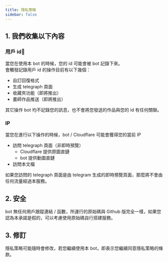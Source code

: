 ```yaml
---
title: 隱私策略
sidebar: false
---
```


## 1. 我們收集以下內容

### 用戶 id
當您在使用本 bot 的時候，您的 id 可能會被 bot 記錄下來。  
會觸發記錄用戶 id 的操作目前有以下幾個：  

- 自訂回復格式
- 生成 telegraph 頁面
- 收藏夾功能（即將推出）
- 畫師作品推送（即將推出）

其它操作 bot 均不記錄您的訊息，也不會將您發送的作品與您的 id 有任何關聯。

### IP
當您在進行以下操作的時候，bot / Cloudflare 可能會獲得您的當前 IP  

- 訪問 telegraph 頁面（非即時預覽）
    - Cloudflare 提供原圖直鏈
    - bot 提供動圖直鏈
- 訪問本文檔

如果您訪問的 telegraph 頁面是由 telegram 生成的即時預覽頁面，那麼將不會由任何流量經過本服務。


## 2. 安全
bot 無任何用戶跟蹤連結 / 函數，所運行的原始碼與 Github 版完全一樣，如果您認為本承諾是假的，可以考慮使用原始碼自行搭建服務。

## 3. 修訂
隱私策略可能隨時會修改，若您繼續使用本 bot，即表示您繼續同意隱私策略的條款。